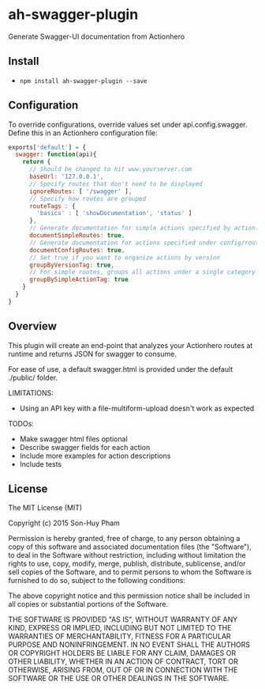 # ah-swagger-plugin
Generate Swagger-UI documentation from Actionhero


## Install

- `npm install ah-swagger-plugin --save`


## Configuration

To override configurations, override values set under api.config.swagger.  Define this in an Actionhero configuration file:

```javascript
exports['default'] = { 
  swagger: function(api){
    return {
      // Should be changed to hit www.yourserver.com
      baseUrl: '127.0.0.1',
      // Specify routes that don't need to be displayed
      ignoreRoutes: [ '/swagger' ],
      // Specify how routes are grouped
      routeTags : {
        'basics' : [ 'showDocumentation', 'status' ]
      },
      // Generate documentation for simple actions specified by action-name
      documentSimpleRoutes: true,
      // Generate documentation for actions specified under config/routes.js
      documentConfigRoutes: true,
      // Set true if you want to organize actions by version
      groupByVersionTag: true,
      // For simple routes, groups all actions under a single category
      groupBySimpleActionTag: true
    }
  }
}
```

## Overview
This plugin will create an end-point that analyzes your Actionhero routes at runtime and returns JSON for swagger to consume.

For ease of use, a default swagger.html is provided under the default ./public/ folder.

LIMITATIONS:
* Using an API key with a file-multiform-upload doesn't work as expected

TODOs:

* Make swagger html files optional
* Describe swagger fields for each action
* Include more examples for action descriptions
* Include tests

## License
The MIT License (MIT)

Copyright (c) 2015 Son-Huy Pham

Permission is hereby granted, free of charge, to any person obtaining a copy
of this software and associated documentation files (the "Software"), to deal
in the Software without restriction, including without limitation the rights
to use, copy, modify, merge, publish, distribute, sublicense, and/or sell
copies of the Software, and to permit persons to whom the Software is
furnished to do so, subject to the following conditions:

The above copyright notice and this permission notice shall be included in all
copies or substantial portions of the Software.

THE SOFTWARE IS PROVIDED "AS IS", WITHOUT WARRANTY OF ANY KIND, EXPRESS OR
IMPLIED, INCLUDING BUT NOT LIMITED TO THE WARRANTIES OF MERCHANTABILITY,
FITNESS FOR A PARTICULAR PURPOSE AND NONINFRINGEMENT. IN NO EVENT SHALL THE
AUTHORS OR COPYRIGHT HOLDERS BE LIABLE FOR ANY CLAIM, DAMAGES OR OTHER
LIABILITY, WHETHER IN AN ACTION OF CONTRACT, TORT OR OTHERWISE, ARISING FROM,
OUT OF OR IN CONNECTION WITH THE SOFTWARE OR THE USE OR OTHER DEALINGS IN THE
SOFTWARE.

